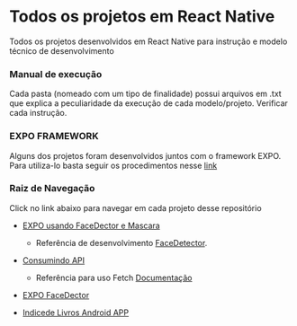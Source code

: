 # Todos os projetos em React Native

Todos os projetos desenvolvidos em React Native para instrução e modelo técnico de desenvolvimento

### Manual de execução

Cada pasta (nomeado com um tipo de finalidade) possui arquivos em .txt que explica a peculiaridade da execução de cada 
modelo/projeto. Verificar cada instrução.

### EXPO FRAMEWORK

Alguns dos projetos foram desenvolvidos juntos com o framework EXPO. Para utiliza-lo basta seguir os procedimentos nesse [link](https://docs.expo.io/get-started/installation/)

### Raiz de Navegação

Click no link abaixo para navegar em cada projeto desse repositório

* [EXPO usando FaceDector e Mascara](https://github.com/wilsonfalcao/ReactNative-Projects/tree/main/ReactNative%20-%20Usando%20Mascara%20no%20FaceDetector)

    * Referência de desenvolvimento [FaceDetector](https://docs.expo.io/versions/latest/sdk/facedetector/).

* [Consumindo API](https://github.com/wilsonfalcao/ReactNative-Projects/tree/main/ReactNative%20-%20Consumindo%20Web%20Service)
    
    * Referência para uso Fetch [Documentação](https://developer.mozilla.org/en-US/docs/Web/API/Fetch_API/Using_Fetch)

* [EXPO FaceDector](https://github.com/wilsonfalcao/ReactNative-Projects/tree/main/ReactNative%20-%20FaceDetector)
* [Indicede Livros Android APP](https://github.com/wilsonfalcao/Indice-de-Livros---Android-APP)
